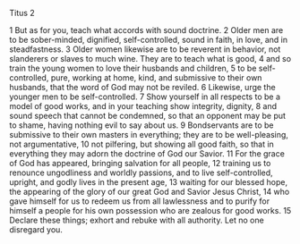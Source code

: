 Titus 2

1	But as for you, teach what accords with sound doctrine.
2	Older men are to be sober-minded, dignified, self-controlled, sound in faith, in love, and in steadfastness.
3	Older women likewise are to be reverent in behavior, not slanderers or slaves to much wine. They are to teach what is good,
4	and so train the young women to love their husbands and children,
5	to be self-controlled, pure, working at home, kind, and submissive to their own husbands, that the word of God may not be reviled.
6	Likewise, urge the younger men to be self-controlled.
7	Show yourself in all respects to be a model of good works, and in your teaching show integrity, dignity,
8	and sound speech that cannot be condemned, so that an opponent may be put to shame, having nothing evil to say about us.
9	Bondservants are to be submissive to their own masters in everything; they are to be well-pleasing, not argumentative,
10	not pilfering, but showing all good faith, so that in everything they may adorn the doctrine of God our Savior.
11	For the grace of God has appeared, bringing salvation for all people,
12	training us to renounce ungodliness and worldly passions, and to live self-controlled, upright, and godly lives in the present age,
13	waiting for our blessed hope, the appearing of the glory of our great God and Savior Jesus Christ,
14	who gave himself for us to redeem us from all lawlessness and to purify for himself a people for his own possession who are zealous for good works.
15	Declare these things; exhort and rebuke with all authority. Let no one disregard you.

